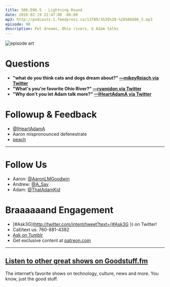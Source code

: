 ```yaml
---
title: S06:E06.5 - Lightning Round
date: 2016-02-19 22:47:00 -06:00
mp3: http://podcasts-1.feedpress.co/13789/3G3Q%20-%20S06E06_5.mp3
episode: 90
description: Pet dreams, Ohio rivers, & Adam talks
---
```


![episode art][1]

# Questions

* **"what do you think cats and dogs dream about?" [—mikeyReiach via Twitter][2]**
* **"What's you're favorite Ohio River?" [—ryamidon via Twitter][3]**
* **"Why don't you let Adam talk more?" [—IHeartAdamA via Twitter][4]**

# Followup & Feedback

* [@IHeartAdamA][5]
* Aaron mispronounced defenestrate
* [peach][6]

***

# Follow Us
* Aaron: [@AaronLMGoodwin](http://twitter.com/aaronlmgoodwin)
* Andrew: [@A_Sav](http://twitter.com/a_sav)
* Adam: [@ThatAdamKid](http://twitter.com/thatadamkid)

# Braaaaaand Engagement
* [#Ask3G](http://twitter.com/intent/tweet?text={#Ask3G }) on Twitter!
* Call/text us: 760-881-4382
* [Ask on Tumblr](http://3g3q.co/ask)
* Get exclusive content at [patreon.com](http://www.patreon.com/3g3q)

***

## [Listen to other great shows on Goodstuff.fm](http://goodstuff.fm/)
The internet’s favorite shows on technology, culture, news and more. You know, just the good stuff.

[1]: http://l.gdwn.co/1jkmQ.jpg
[2]: https://twitter.com/12173032/status/696037093819228161
[3]: https://twitter.com/1541712684/status/693314071651704832
[4]: https://twitter.com/4907636834/status/698936008235028480
[5]: https://twitter.com/iheartadama
[6]: http://www.peach.cool
[7]: http://twitter.com/aaronlmgoodwin
[8]: http://twitter.com/a_sav
[9]: http://twitter.com/thatadamkid
[10]: http://3g3q.co/ask
[11]: http://www.patreon.com/3g3q
[12]: http://goodstuff.fm/3g3q/ 